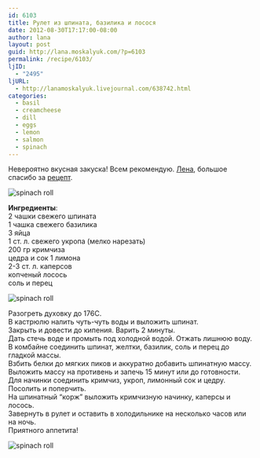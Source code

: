 ```yaml
---
id: 6103
title: Рулет из шпината, базилика и лосося
date: 2012-08-30T17:17:00-08:00
author: lana
layout: post
guid: http://lana.moskalyuk.com/?p=6103
permalink: /recipe/6103/
ljID:
  - "2495"
ljURL:
  - http://lanamoskalyuk.livejournal.com/638742.html
categories:
  - basil
  - creamcheese
  - dill
  - eggs
  - lemon
  - salmon
  - spinach
---
```

Невероятно вкусная закуска! Всем рекомендую. [Лена](http://www.melangery.com/2012/08/from-garden-to-table-spinach-and-basil.html), большое спасибо за [рецепт](http://www.melangery.com/2012/08/from-garden-to-table-spinach-and-basil.html).

![spinach roll](http://farm9.staticflickr.com/8041/7897248878_100326e0a7_c.jpg) 

**Ингредиенты**:  
2 чашки свежего шпината  
1 чашка свежего базилика  
3 яйца  
1 ст. л. свежего укропа (мелко нарезать)  
200 гр кримчиза  
цедра и сок 1 лимона  
2-3 ст. л. каперсов  
копченый лосось  
соль и перец

![spinach roll](http://farm9.staticflickr.com/8037/7897248222_0c52ec8184_c.jpg) 

Разогреть духовку до 176С.  
В кастрюлю налить чуть-чуть воды и выложить шпинат.  
Закрыть и довести до кипения. Варить 2 минуты.  
Дать стечь воде и промыть под холодной водой. Отжать лишнюю воду.  
В комбайне соединить шпинат, желтки, базилик, соль и перец до гладкой массы.  
Взбить белки до мягких пиков и аккуратно добавить шпинатную массу.  
Выложить массу на противень и запечь 15 минут или до готовности.  
Для начинки соединить кримчиз, укроп, лимонный сок и цедру. Посолить и поперчить.  
На шпинатный &#8220;корж&#8221; выложить кримчизную начинку, каперсы и лосось.  
Завернуть в рулет и оставить в холодильнике на несколько часов или на ночь.  
Приятного аппетита!

![spinach roll](http://farm9.staticflickr.com/8441/7897251376_d34e85c612_c.jpg)